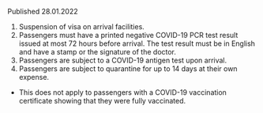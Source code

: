 Published 28.01.2022
1. Suspension of visa on arrival facilities.
2. Passengers must have a printed negative COVID-19 PCR test result issued at most 72 hours before arrival. The test result must be in English and have a stamp or the signature of the doctor.
3. Passengers are subject to a COVID-19 antigen test upon arrival.
4. Passengers are subject to quarantine for up to 14 days at their own expense.
- This does not apply to passengers with a COVID-19 vaccination certificate showing that they were fully vaccinated.